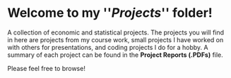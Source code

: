 # Welcome to my ''*Projects*'' folder!
A collection of economic and statistical projects.  The projects you will find in here are projects from my course work, small projects I have worked on with others for presentations, and coding projects I do for a hobby.  A summary of each project can be found in the **Project Reports (.PDFs)** file.

Please feel free to browse!
